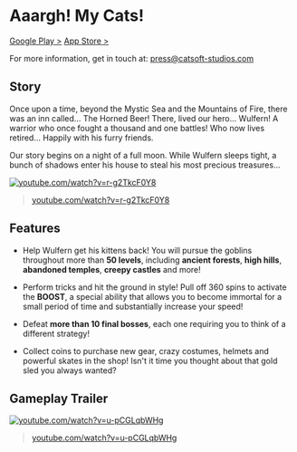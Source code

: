 # Aaargh! My Cats!

[Google Play >](https://play.google.com/store/apps/details?id=com.catsoftstudios.aaarghmycats)
[App Store >](https://itunes.apple.com/us/app/aaargh!-my-cats!/id1115847789?ls=1&mt=8)

For more information, get in touch at:
[press@catsoft-studios.com](press@catsoft-studios.com)

## Story

Once upon a time, beyond the Mystic Sea and the Mountains of Fire, there was an inn called... The Horned Beer! There, lived our hero... Wulfern! A warrior who once fought a thousand and one battles! Who now lives retired... Happily with his furry friends.

Our story begins on a night of a full moon. While Wulfern sleeps tight, a bunch of shadows enter his house to steal his most precious treasures...

[![youtube.com/watch?v=r-g2TkcF0Y8](http://press.catsoft-studios.com/aaarghmycats/media/storytrailer.png)](https://www.youtube.com/watch?v=r-g2TkcF0Y8)

> [youtube.com/watch?v=r-g2TkcF0Y8](https://www.youtube.com/watch?v=r-g2TkcF0Y8)

## Features

+ Help Wulfern get his kittens back! You will pursue the goblins throughout more than **50 levels**, including **ancient forests**, **high hills**, **abandoned temples**, **creepy castles** and more!

+ Perform tricks and hit the ground in style! Pull off 360 spins to activate the **BOOST**, a special ability that allows you to become immortal for a small period of time and substantially increase your speed!

+ Defeat **more than 10 final bosses**, each one requiring you to think of a different strategy!

+ Collect coins to purchase new gear, crazy costumes, helmets and powerful skates in the shop! Isn't it time you thought about that gold sled you always wanted?

## Gameplay Trailer

[![youtube.com/watch?v=u-pCGLqbWHg](http://press.catsoft-studios.com/aaarghmycats/media/gametrailer.png)](http://www.youtube.com/watch?v=u-pCGLqbWHg)

> [youtube.com/watch?v=u-pCGLqbWHg](http://www.youtube.com/watch?v=u-pCGLqbWHg)